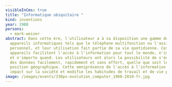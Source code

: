```yaml
---
visibleInCms: true
title: "Informatique ubiquitaire "
kind: inventions
year: 1988
persons:
  - mark-weiser
abstract: Dans cette ère, l'utilisateur a à sa disposition une gamme de petits
  appareils informatiques tels que le téléphone multifonction ou l'assistant
  personnel, et leur utilisation fait partie de sa vie quotidienne. Ces
  appareils facilitent l'accès à l'information pour tout le monde, n'importe où
  et n'importe quand. Les utilisateurs ont alors la possibilité de s'échanger
  des données facilement, rapidement et sans effort, quelle que soit leur
  position géographique. Cette omniprésence de l'accès à l'information a un fort
  impact sur la société et modifie les habitudes de travail et de vie privée.
image: /images/events/330px-evolution_computer_1960-2010-fr.jpg
---
```

